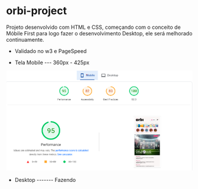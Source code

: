 # orbi-project

Projeto desenvolvido com HTML e CSS, começando com o conceito de Móbile First para logo fazer o desenvolvimento Desktop, ele será melhorado continuamente.


- Validado no w3 e PageSpeed

- Tela Mobile --- 360px - 425px
  
![Validação PAgeSpeed](https://raw.githubusercontent.com/vladoxx/orbi-project/main/assets/img/PageSpeed.png)

- Desktop ------- Fazendo